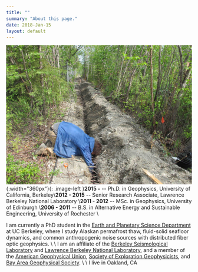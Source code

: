 ```yaml
---
title: ""
summary: "About this page."
date: 2018-Jan-15
layout: default
---
```

![Researcher Portrait](assets/images/fairbanks/nateTrench.JPG "nateTrench"){:width="360px"}{: .image-left }**2015 -**			-- Ph.D. in Geophysics, University of California, Berkeley\\**2012 - 2015** -- Senior Research Associate, Lawrence Berkeley National Laboratory \\**2011 - 2012** -- MSc. in Geophysics, University of Edinburgh \\**2006 - 2011** -- B.S. in Alternative Energy and Sustainable Engineering, University of Rochester \\

I am currently a PhD student in the [Earth and Planetary Science Department](https://sites.agu.org/) at UC Berkeley, where I study Alaskan permafrost thaw, fluid-solid seafloor dynamics, and common anthropogenic noise sources with distributed fiber optic geophysics.
\\
\\
I am an affiliate of the [Berkeley Seismological Laboratory](https:http://seismo.berkeley.edu/) and [Lawrence Berkeley National Laboratory](http://www.lbl.gov/), and a member of the [American Geophysical Union](https://sites.agu.org/), [Society of Exploration Geophysicists](https://seg.org/), and [Bay Area Geophysical Society](http://bayareageophysicalsociety.org/).
\\
\\
I live in Oakland, CA
